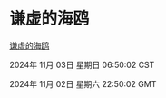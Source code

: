 # 谦虚的海鸥
[谦虚的海鸥](http://219.139.197.74:56308/qxdho/course/base/hotlink/index.php)

2024年 11月 03日 星期日 06:50:02 CST

2024年 11月 02日 星期六 22:50:02 GMT

